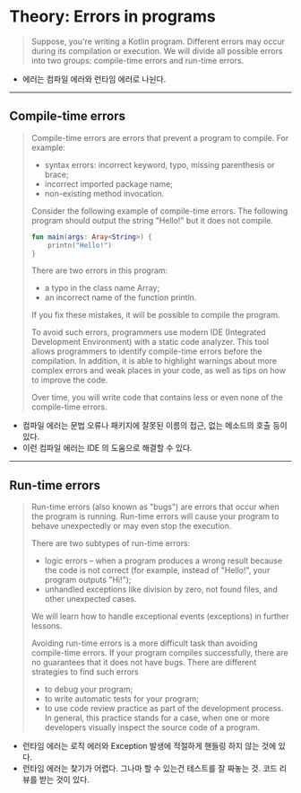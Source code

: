 # Theory: Errors in programs

> Suppose, you're writing a Kotlin program. Different errors may occur during its compilation or execution. We will divide all possible errors into two groups: compile-time errors and run-time errors.

- 에러는 컴파일 에러와 런타임 에러로 나뉜다.

***

## Compile-time errors

> Compile-time errors are errors that prevent a program to compile. For example:
> - syntax errors: incorrect keyword, typo, missing parenthesis or brace;
> - incorrect imported package name;
> - non-existing method invocation.
>
> Consider the following example of compile-time errors. The following program should output the string "Hello!" but it does not compile.
>
> ```kotlin
> fun main(args: Aray<String>) {
>     printn("Hello!")
> }
> ```
> 
> There are two errors in this program:
> - a typo in the class name Array;
> - an incorrect name of the function println.
>
> If you fix these mistakes, it will be possible to compile the program.
>
> To avoid such errors, programmers use modern IDE (Integrated Development Environment) with a static code analyzer. This tool allows programmers to identify compile-time errors before the compilation. In addition, it is able to highlight warnings about more complex errors and weak places in your code, as well as tips on how to improve the code.
>
> Over time, you will write code that contains less or even none of the compile-time errors.
  
- 컴파일 에러는 문법 오류나 패키지에 잘못된 이름의 접근, 없는 메소드의 호출 등이 있다.
- 이런 컴파일 에러는 IDE 의 도움으로 해결할 수 있다.

***

## Run-time errors

> Run-time errors (also known as "bugs") are errors that occur when the program is running. Run-time errors will cause your program to behave unexpectedly or may even stop the execution.
>
> There are two subtypes of run-time errors:
>
> - logic errors – when a program produces a wrong result because the code is not correct (for example, instead of "Hello!", your program outputs "Hi!");
> - unhandled exceptions like division by zero, not found files, and other unexpected cases.
>
> We will learn how to handle exceptional events (exceptions) in further lessons.
>
> Avoiding run-time errors is a more difficult task than avoiding compile-time errors. If your program compiles successfully, there are no guarantees that it does not have bugs. There are different strategies to find such errors
>
> - to debug your program;
> - to write automatic tests for your program;
> - to use code review practice as part of the development process. In general, this practice stands for a case, when one or more developers visually inspect the source code of a program.

- 런타임 에러는 로직 에러와 Exception 발생에 적절하게 핸들링 하지 않는 것에 있다. 
- 런타임 에러는 찾기가 어렵다. 그나마 할 수 있는건 테스트를 잘 짜놓는 것. 코드 리뷰를 받는 것이 있다. 


